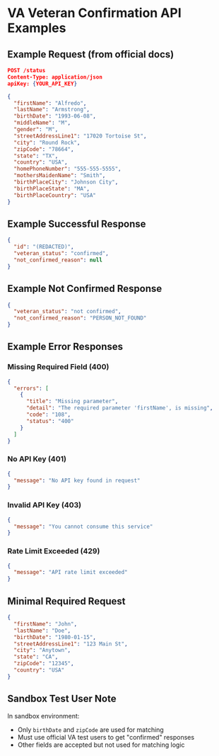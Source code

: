 # VA Veteran Confirmation API Examples

## Example Request (from official docs)

```json
POST /status
Content-Type: application/json
apiKey: {YOUR_API_KEY}

{
  "firstName": "Alfredo",
  "lastName": "Armstrong", 
  "birthDate": "1993-06-08",
  "middleName": "M",
  "gender": "M",
  "streetAddressLine1": "17020 Tortoise St",
  "city": "Round Rock",
  "zipCode": "78664",
  "state": "TX",
  "country": "USA",
  "homePhoneNumber": "555-555-5555",
  "mothersMaidenName": "Smith",
  "birthPlaceCity": "Johnson City",
  "birthPlaceState": "MA",
  "birthPlaceCountry": "USA"
}
```

## Example Successful Response

```json
{
  "id": "(REDACTED)",
  "veteran_status": "confirmed",
  "not_confirmed_reason": null
}
```

## Example Not Confirmed Response

```json
{
  "veteran_status": "not confirmed",
  "not_confirmed_reason": "PERSON_NOT_FOUND"
}
```

## Example Error Responses

### Missing Required Field (400)
```json
{
  "errors": [
    {
      "title": "Missing parameter",
      "detail": "The required parameter 'firstName', is missing",
      "code": "108", 
      "status": "400"
    }
  ]
}
```

### No API Key (401)
```json
{
  "message": "No API key found in request"
}
```

### Invalid API Key (403)
```json
{
  "message": "You cannot consume this service"
}
```

### Rate Limit Exceeded (429)
```json
{
  "message": "API rate limit exceeded"
}
```

## Minimal Required Request

```json
{
  "firstName": "John",
  "lastName": "Doe",
  "birthDate": "1980-01-15",
  "streetAddressLine1": "123 Main St",
  "city": "Anytown",
  "state": "CA", 
  "zipCode": "12345",
  "country": "USA"
}
```

## Sandbox Test User Note

In sandbox environment:
- Only `birthDate` and `zipCode` are used for matching
- Must use official VA test users to get "confirmed" responses
- Other fields are accepted but not used for matching logic